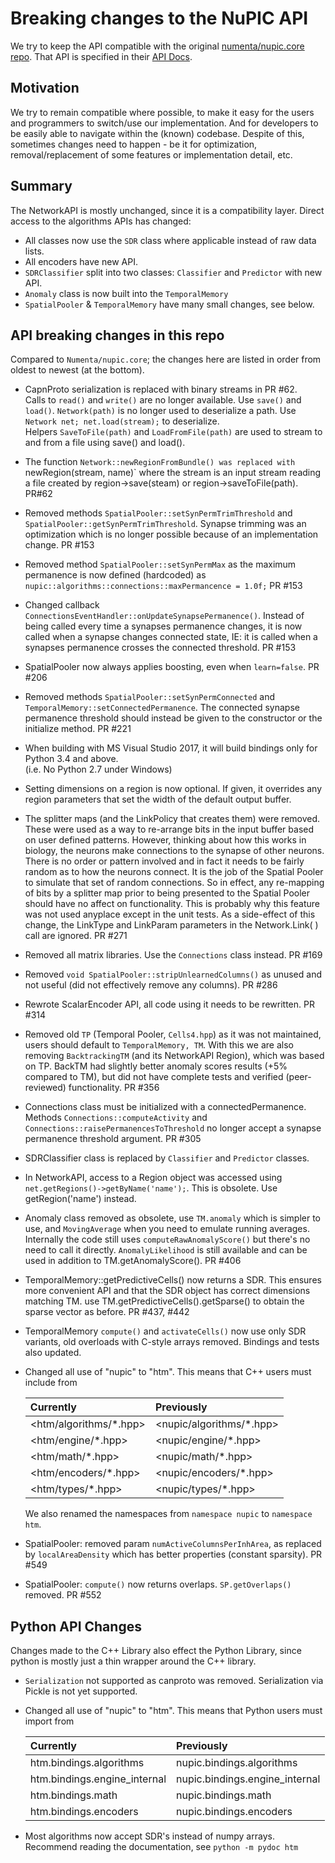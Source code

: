 # Breaking changes to the NuPIC API

We try to keep the API compatible with the original [numenta/nupic.core repo](https://github.com/numenta/nupic.core). 
That API is specified in their [API Docs](http://nupic.docs.numenta.org/prerelease/api/index.html).

## Motivation

We try to remain compatible where possible, to make it easy for the users and programmers to switch/use 
our implementation. And for developers to be easily able to navigate within the (known) codebase. 
Despite of this, sometimes changes need to happen - be it for optimization, removal/replacement of some 
features or implementation detail, etc.

## Summary

The NetworkAPI is mostly unchanged, since it is a compatibility layer.
Direct access to the algorithms APIs has changed:
* All classes now use the `SDR` class where applicable instead of raw data lists.
* All encoders have new API.
* `SDRClassifier` split into two classes: `Classifier` and `Predictor` with new API.
* `Anomaly` class is now built into the `TemporalMemory`
* `SpatialPooler` & `TemporalMemory` have many small changes, see below.

## API breaking changes in this repo

Compared to `Numenta/nupic.core`; the changes here are listed in order from oldest to newest (at the bottom). 

* CapnProto serialization is replaced with binary streams in PR #62.  
Calls to `read()` and `write()` are no longer available. Use `save()` and `load()`. 
`Network(path)` is no longer used to deserialize a path. Use `Network net; net.load(stream);` to deserialize.  
Helpers `SaveToFile(path)` and `LoadFromFile(path)` are used to stream to and from a file using save() 
and load().

* The function `Network::newRegionFromBundle() was replaced with `newRegion(stream, name)` where the stream 
is an input stream reading a file created by region->save(steam)  or region->saveToFile(path).  PR#62

* Removed methods `SpatialPooler::setSynPermTrimThreshold` and  `SpatialPooler::getSynPermTrimThreshold`.
Synapse trimming was an optimization which is no longer possible because of an implementation change. PR #153

* Removed method `SpatialPooler::setSynPermMax` as the maximum permanence is now defined (hardcoded) as
`nupic::algorithms::connections::maxPermancence = 1.0f;` PR #153

* Changed callback `ConnectionsEventHandler::onUpdateSynapsePermanence()`.  Instead of being called
every time a synapses permanence changes, it is now called when a synapse changes connected state,
IE: it is called when a synapses permanence crosses the connected threshold. PR #153

* SpatialPooler now always applies boosting, even when `learn=false`. PR #206

* Removed methods `SpatialPooler::setSynPermConnected` and `TemporalMemory::setConnectedPermanence`. 
  The connected synapse permanence threshold should instead be given to the constructor or the initialize method. PR #221

* When building with MS Visual Studio 2017, it will build bindings only for Python 3.4 and above.  
  (i.e. No Python 2.7 under Windows)

* Setting dimensions on a region is now optional.  If given, it overrides any region parameters that set 
  the width of the default output buffer.

* The splitter maps (and the LinkPolicy that creates them) were removed.  These were used as a way to 
re-arrange bits in the input buffer based on user defined patterns. However, thinking about how this 
works in biology, the neurons make connections to the synapse of other neurons. There is no order or 
pattern involved and in fact it needs to be fairly random as to how the neurons connect. It is the 
job of the Spatial Pooler to simulate that set of random connections. So in effect, any re-mapping 
of bits by a splitter map prior to being presented to the Spatial Pooler should have no affect on 
functionality. This is probably why this feature was not used anyplace except in the unit tests.
As a side-effect of this change, the LinkType and LinkParam parameters in the Network.Link( ) call 
are ignored.  PR #271

* Removed all matrix libraries.  Use the `Connections` class instead.  PR #169

* Removed `void SpatialPooler::stripUnlearnedColumns()` as unused and not useful (did not effectively remove any columns). PR #286 

* Rewrote ScalarEncoder API, all code using it needs to be rewritten. PR #314

* Removed old `TP` (Temporal Pooler, `Cells4.hpp`) as it was not maintained, users should default to `TemporalMemory, TM`. 
  With this we are also removing `BacktrackingTM` (and its NetworkAPI Region), which was based on TP. BackTM had slightly better
  anomaly scores results (+5% compared to TM), but did not have complete tests and verified (peer-reviewed) functionality. PR #356

* Connections class must be initialized with a connectedPermanence.  Methods
`Connections::computeActivity` and `Connections::raisePermanencesToThreshold` no
longer accept a synapse permanence threshold argument. PR #305

* SDRClassifier class is replaced by `Classifier` and `Predictor` classes.

* In NetworkAPI, access to a Region object was accessed using `net.getRegions()->getByName('name');`. 
This is obsolete. Use getRegion('name') instead. 

* Anomaly class removed as obsolete, use `TM.anomaly` which is simpler to use, and `MovingAverage` when you need to emulate 
  running averages. Internally the code still uses `computeRawAnomalyScore()` but there's no need to call it directly. `AnomalyLikelihood` 
  is still available and can be used in addition to TM.getAnomalyScore(). PR #406 

* TemporalMemory::getPredictiveCells() now returns a SDR. This ensures more convenient API and that the SDR object has correct
  dimensions matching TM. use TM.getPredictiveCells().getSparse() to obtain the sparse vector as before. PR #437, #442 

* TemporalMemory `compute()` and `activateCells()` now use only SDR variants,
  old overloads with C-style arrays removed. Bindings and tests also updated.

* Changed all use of "nupic" to "htm".   This means that C++ users must include from

  | Currently                    | Previously                     |
  | :--------------------------- | :----------------------------  |
  | <htm/algorithms/*.hpp>       | <nupic/algorithms/*.hpp>       |
  | <htm/engine/*.hpp>           | <nupic/engine/*.hpp>           |
  | <htm/math/*.hpp>             | <nupic/math/*.hpp>             |
  | <htm/encoders/*.hpp>         | <nupic/encoders/*.hpp>         |
  | <htm/types/*.hpp>            | <nupic/types/*.hpp>            |

    We also renamed the namespaces from `namespace nupic` to `namespace htm`.

* SpatialPooler: removed param `numActiveColumnsPerInhArea`, as replaced by `localAreaDensity` which has better properties
  (constant sparsity). PR #549

* SpatialPooler: `compute()` now returns overlaps. `SP.getOverlaps()` removed. PR #552


## Python API Changes

Changes made to the C++ Library also effect the Python Library, since python is
mostly just a thin wrapper around the C++ library.

- `Serialization` not supported as canproto was removed. Serialization via Pickle is not yet supported.

- Changed all use of "nupic" to "htm".  This means that Python users must import from

  | Currently                    | Previously                     |
  | :--------------------------- | :----------------------------  |
  | htm.bindings.algorithms      | nupic.bindings.algorithms      |
  | htm.bindings.engine_internal | nupic.bindings.engine_internal |
  | htm.bindings.math            | nupic.bindings.math            |
  | htm.bindings.encoders        | nupic.bindings.encoders        |

- Most algorithms now accept SDR's instead of numpy arrays.
  Recommend reading the documentation, see `python -m pydoc htm`
